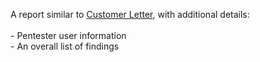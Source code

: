 A report similar to [Customer Letter](/getting-started/glossary/#customer-letter), with additional details:<br><br>- Pentester user information<br>- An overall list of findings